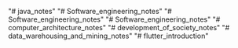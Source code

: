 "# java_notes" 
"# Software_engineering_notes" 
"# Software_engineering_notes" 
"# Software_engineering_notes" 
"# computer_architecture_notes" 
"# development_of_society_notes" 
"# data_warehousing_and_mining_notes" 
"# flutter_introduction" 
